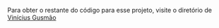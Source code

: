 Para obter o restante do código para esse projeto, visite o diretório de [Vinícius Gusmão](https://github.com/vigusmao/Comp2_2020_1/tree/master/Banco/src)
